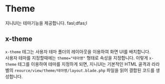 # Theme
지니UI는 테마기능을 제공합니다.
fasl;dfas;l

## x-theme
`x-theme` 테그는 사용자 테마 폴더의 레이아웃을 이용하여 화면 UI를 배치합니다.  
사용자 테마를 지정할때에는 `theme="테마명"` 형태로 속성을 지정합니다. 
이렇게 `x-theme` 테그를 이용하여 테마를 지정하게 되면, 지니UI는 기본적인 HTML 골격과 라라벨의 `reource/view/theme/테마명/layout.blade.php` 파일을 읽어 결합된 코드를 생성합니다.
